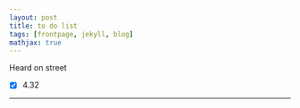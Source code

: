 ```yaml
---
layout: post
title: to do list
tags: [frontpage, jekyll, blog]
mathjax: true
---
```

Heard on street
-[x]  4.32

---


